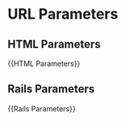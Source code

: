 # URL Parameters


## HTML Parameters
{{HTML Parameters}}


## Rails Parameters
{{Rails Parameters}}